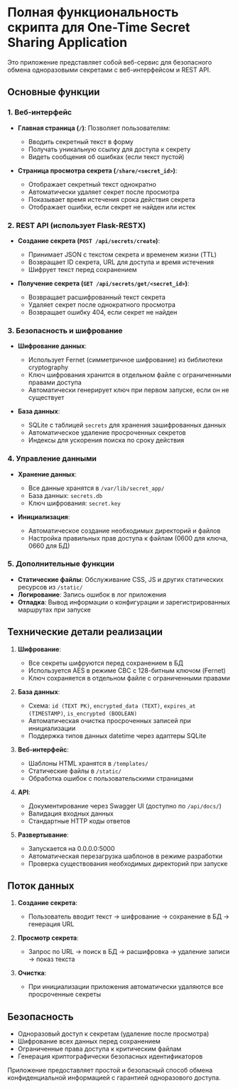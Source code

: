 # Полная функциональность скрипта для One-Time Secret Sharing Application

Это приложение представляет собой веб-сервис для безопасного обмена одноразовыми секретами с веб-интерфейсом и REST API.

## Основные функции

### 1. Веб-интерфейс
- **Главная страница (`/`)**: Позволяет пользователям:
  - Вводить секретный текст в форму
  - Получать уникальную ссылку для доступа к секрету
  - Видеть сообщения об ошибках (если текст пустой)

- **Страница просмотра секрета (`/share/<secret_id>`)**: 
  - Отображает секретный текст однократно
  - Автоматически удаляет секрет после просмотра
  - Показывает время истечения срока действия секрета
  - Отображает ошибки, если секрет не найден или истек

### 2. REST API (использует Flask-RESTX)
- **Создание секрета (`POST /api/secrets/create`)**:
  - Принимает JSON с текстом секрета и временем жизни (TTL)
  - Возвращает ID секрета, URL для доступа и время истечения
  - Шифрует текст перед сохранением

- **Получение секрета (`GET /api/secrets/get/<secret_id>`)**: 
  - Возвращает расшифрованный текст секрета
  - Удаляет секрет после однократного просмотра
  - Возвращает ошибку 404, если секрет не найден

### 3. Безопасность и шифрование
- **Шифрование данных**:
  - Использует Fernet (симметричное шифрование) из библиотеки cryptography
  - Ключ шифрования хранится в отдельном файле с ограниченными правами доступа
  - Автоматически генерирует ключ при первом запуске, если он не существует

- **База данных**:
  - SQLite с таблицей `secrets` для хранения зашифрованных данных
  - Автоматическое удаление просроченных секретов
  - Индексы для ускорения поиска по сроку действия

### 4. Управление данными
- **Хранение данных**:
  - Все данные хранятся в `/var/lib/secret_app/`
  - База данных: `secrets.db`
  - Ключ шифрования: `secret.key`

- **Инициализация**:
  - Автоматическое создание необходимых директорий и файлов
  - Настройка правильных прав доступа к файлам (0600 для ключа, 0660 для БД)

### 5. Дополнительные функции
- **Статические файлы**: Обслуживание CSS, JS и других статических ресурсов из `/static/`
- **Логирование**: Запись ошибок в лог приложения
- **Отладка**: Вывод информации о конфигурации и зарегистрированных маршрутах при запуске

## Технические детали реализации

1. **Шифрование**:
   - Все секреты шифруются перед сохранением в БД
   - Используется AES в режиме CBC с 128-битным ключом (Fernet)
   - Ключ сохраняется в отдельном файле с ограниченными правами

2. **База данных**:
   - Схема: `id (TEXT PK)`, `encrypted_data (TEXT)`, `expires_at (TIMESTAMP)`, `is_encrypted (BOOLEAN)`
   - Автоматическая очистка просроченных записей при инициализации
   - Поддержка типов данных datetime через адаптеры SQLite

3. **Веб-интерфейс**:
   - Шаблоны HTML хранятся в `/templates/`
   - Статические файлы в `/static/`
   - Обработка ошибок с пользовательскими страницами

4. **API**:
   - Документирование через Swagger UI (доступно по `/api/docs/`)
   - Валидация входных данных
   - Стандартные HTTP коды ответов

5. **Развертывание**:
   - Запускается на 0.0.0.0:5000
   - Автоматическая перезагрузка шаблонов в режиме разработки
   - Проверка существования необходимых директорий при запуске

## Поток данных

1. **Создание секрета**:
   - Пользователь вводит текст → шифрование → сохранение в БД → генерация URL

2. **Просмотр секрета**:
   - Запрос по URL → поиск в БД → расшифровка → удаление записи → показ текста

3. **Очистка**:
   - При инициализации приложения автоматически удаляются все просроченные секреты

## Безопасность

- Одноразовый доступ к секретам (удаление после просмотра)
- Шифрование всех данных перед сохранением
- Ограниченные права доступа к критическим файлам
- Генерация криптографически безопасных идентификаторов

Приложение предоставляет простой и безопасный способ обмена конфиденциальной информацией с гарантией одноразового доступа.
